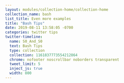 ```yaml
---
layout: modules/collection-home/collection-home
collection_name: bash
list_title: Even more examples
title: "Bash Tips"
date: 2019-08-11 13:58:05 -0700
categories: twitter tips
twitter-timeline:
  name: S0_And_S0
  text: Bash Tips
  type: collection
  collection: 1161837773554212864
  chrome: nofooter noscrollbar noborders transparent
  tweet_limit: 5
  inject_js: true
  width: 800
---
```

